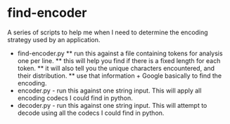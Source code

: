 # find-encoder
A series of scripts to help me when I need to determine the encoding strategy used by an application.

* find-encoder.py
** run this against a file containing tokens for analysis one per line.
** this will help you find if there is a fixed length for each token.
** it will also tell you the unique characters encountered, and their distribution. 
** use that information + Google basically to find the encoding.
* encoder.py 	- run this against one string input. This will apply all encoding codecs I could find in python.
* decoder.py	- run this against one string input. This will attempt to decode using all the codecs I could find in python.


